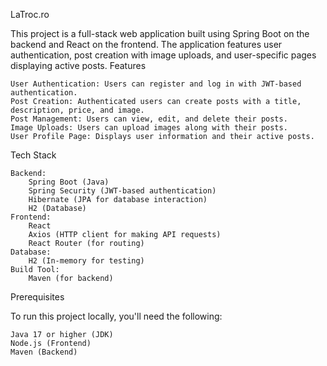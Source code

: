 LaTroc.ro

This project is a full-stack web application built using Spring Boot on the backend and React on the frontend. The application features user authentication, post creation with image uploads, and user-specific pages displaying active posts.
Features

    User Authentication: Users can register and log in with JWT-based authentication.
    Post Creation: Authenticated users can create posts with a title, description, price, and image.
    Post Management: Users can view, edit, and delete their posts.
    Image Uploads: Users can upload images along with their posts.
    User Profile Page: Displays user information and their active posts.

Tech Stack

    Backend:
        Spring Boot (Java)
        Spring Security (JWT-based authentication)
        Hibernate (JPA for database interaction)
        H2 (Database)
    Frontend:
        React
        Axios (HTTP client for making API requests)
        React Router (for routing)
    Database:
        H2 (In-memory for testing)
    Build Tool:
        Maven (for backend)

Prerequisites

To run this project locally, you'll need the following:

    Java 17 or higher (JDK)
    Node.js (Frontend)
    Maven (Backend)

